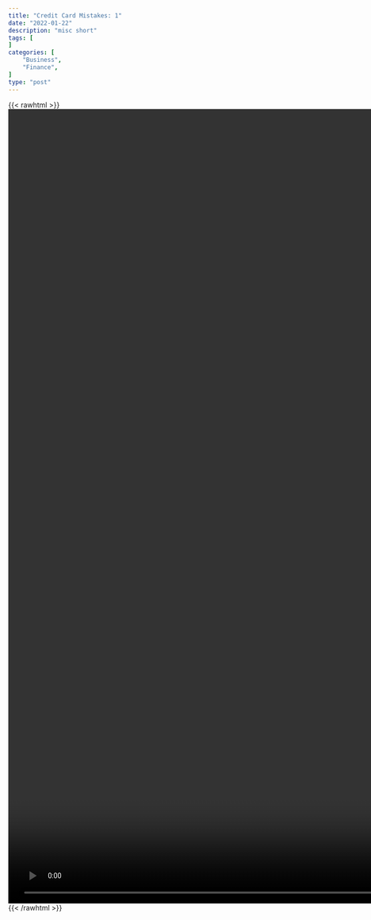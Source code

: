 ```yaml
---
title: "Credit Card Mistakes: 1"
date: "2022-01-22"
description: "misc short"
tags: [
]
categories: [
    "Business",
    "Finance",
]
type: "post"
---
```

{{< rawhtml >}}
    <video style="height:40vh;width:auto" overflow="hidden" controls>
        <source src="https://clips.dev00ps.com/MISC/credit_card_mistake1.mp4" type="video/mp4"> 
    </video>
{{< /rawhtml >}}    